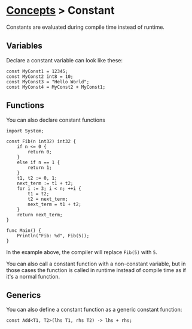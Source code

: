 # [Concepts](../concepts.md) > Constant

Constants are evaluated during compile time instead of runtime.

## Variables

Declare a constant variable can look like these:

```
const MyConst1 = 12345;
const MyConst2 int8 = 10;
const MyConst3 = "Hello World";
const MyConst4 = MyConst2 + MyConst1;
```

## Functions

You can also declare constant functions

```
import System;

const Fib(n int32) int32 {
	if n <= 0 {
		return 0;
	} 
	else if n == 1 {
		return 1;
	}
	t1, t2 := 0, 1;
	next_term := t1 + t2;
	for i := 3; i < n; ++i {
		t1 = t2;
		t2 = next_term;
		next_term = t1 + t2;
	}
	return next_term;
}

func Main() {
	Println("Fib: %d", Fib(5));
}
```

In the example above, the compiler will replace `Fib(5)` with `5`. 

You can also call a constant function with a non-constant variable, but in those cases the 
function is called in runtime instead of compile time as if it's a normal function.

## Generics

You can also define a constant function as a generic constant function:

```
const Add<T1, T2>(lhs T1, rhs T2) -> lhs + rhs;
```